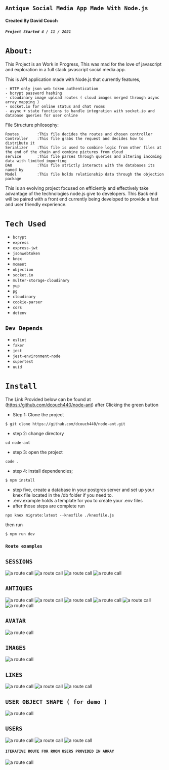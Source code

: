 ## `Antique Social Media App Made With Node.js `
#### Created By David Couch
##### `Project Started 4 / 11 / 2021`

# `About:`

  This Project is an Work in Progress, This was mad for the love of javascript and exploration in a full stack javascript social media app.

  This is API application made with Node.js that currently features,

    - HTTP only json web token authentication
    - bcrypt password hashing
    - cloudinary image upload routes ( cloud images merged through async array mapping )
    - socket.io for online status and chat rooms
    - async + state functions to handle integration with socket.io and database queries for user online

  File Structure philosophy:

    Routes        :This file decides the routes and chosen controller
    Controller    :This file grabs the request and decides how to distribute it
    Serializer    :This file is used to combine logic from other files at the end of the chain and combine pictures from cloud
    service       :This file parses through queries and altering incoming data with limited importing
    DAO           :This file strictly interacts with the databases its named by
    Model         :This file holds relationship data through the objection package

  This is an evolving project focused on efficiently and effectively take advantage of the technologies node.js give to developers. This Back end will be paired with a front end currently being developed to provide a fast and user friendly experience.




# `Tech Used`
  * `bcrypt`
  * `express`
  * `express-jwt`
  * `jsonwebtoken`
  * `knex`
  * `moment`
  * `objection`
  * `socket.io`
  * `multer-storage-cloudinary`
  * `yup`
  * `pg`
  * `cloudinary`
  * `cookie-parser`
  * `cors`
  * `dotenv`
## `Dev Depends`
  * `eslint`
  * `faker`
  * `jest`
  * `jest-environment-node`
  * `supertest`
  * `uuid`

# `Install`

The Link Provided below can be found at (https://github.com/dcouch440/node-ant) after Clicking the green button

* Step 1: Clone the project
```
$ git clone https://github.com/dcouch440/node-ant.git
```

* step 2: change directory
```
cd node-ant
```

* step 3: open the project
```
code .
```

* step 4: install dependencies;
```
$ npm install
```

* step five, create a database in your postgres server and set up your knex file located in the /db folder if you need to.
* .env.example holds a template for you to create your .env files
* after those steps are complete run

```
npx knex migrate:latest --knexfile ./knexfile.js
```

then run
```
$ npm run dev
```


### `Route examples`

## `SESSIONS`

<img src='lib/img/README/http-only.PNG' alt='a route call'>
<img src='lib/img/README/session.PNG' alt='a route call'>
<img src='lib/img/README/signout.PNG' alt='a route call'>
<img src='lib/img/README/cookie.PNG' alt='a route call'>

## `ANTIQUES`

<img src='lib/img/README/antiques_get.PNG' alt='a route call'>
<img src='lib/img/README/antiques_id.PNG' alt='a route call'>
<img src='lib/img/README/antiques_delete.PNG' alt='a route call'>
<img src='lib/img/README/antiques_images.PNG' alt='a route call'>
<img src='lib/img/README/antiques_likes.PNG' alt='a route call'>
<img src='lib/img/README/antiques_post.PNG' alt='a route call'>

## `AVATAR`
<img src='lib/img/README/avatars_post.PNG' alt='a route call'>

## `IMAGES`

<img src='lib/img/README/images_post.PNG' alt='a route call'>

## `LIKES`

<img src='lib/img/README/likes_like.PNG' alt='a route call'>
<img src='lib/img/README/likes_dislike.PNG' alt='a route call'>
<img src='lib/img/README/likes_likes.PNG' alt='a route call'>

## `USER OBJECT SHAPE ( for demo )`
<img src='lib/img/README/users_development_route.PNG' alt='a route call'>

## `USERS`

<img src='lib/img/README/users_signin.PNG' alt='a route call'>
<img src='lib/img/README/users_signup.PNG' alt='a route call'>
<img src='lib/img/README/users_antiques.PNG' alt='a route call'>

#### `ITERATIVE ROUTE FOR ROOM USERS PROVIDED IN ARRAY`
<img src='lib/img/README/users_in_room_iterable.PNG' alt='a route call'>